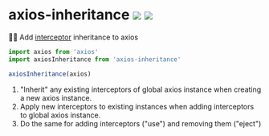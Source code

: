 # axios-inheritance [![](https://img.shields.io/circleci/build/github/fiverr/axios-inheritance?style=flat-square)](https://circleci.com/gh/fiverr/axios-inheritance) [![](https://img.shields.io/npm/v/axios-inheritance.svg?style=flat-square)](https://www.npmjs.com/package/axios-inheritance)

👨‍👦 Add [interceptor](https://github.com/axios/axios#interceptors) inheritance to axios

```js
import axios from 'axios'
import axiosInheritance from 'axios-inheritance'

axiosInheritance(axios)
```

1. "Inherit" any existing interceptors of global axios instance when creating a new axios instance.
2. Apply new interceptors to existing instances when adding interceptors to global axios instance.
3. Do the same for adding interceptors ("use") and removing them ("eject")
